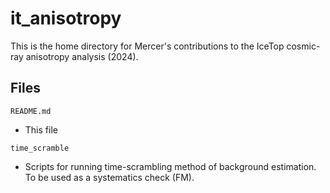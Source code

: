 # it_anisotropy

This is the home directory for Mercer's contributions to the IceTop cosmic-ray anisotropy analysis (2024).

## Files

`README.md`
 - This file

`time_scramble`
- Scripts for running time-scrambling method of background estimation. To be used as a systematics check (FM).
